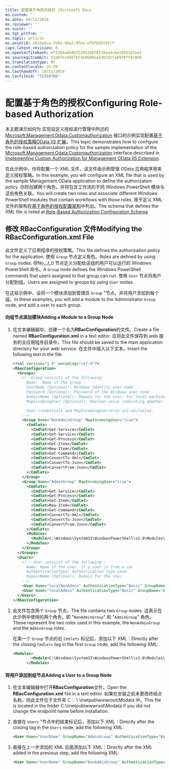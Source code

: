 ```yaml
---
title: 配置基于角色的授权 |Microsoft Docs
ms.custom: ''
ms.date: 09/13/2016
ms.reviewer: ''
ms.suite: ''
ms.tgt_pltfrm: ''
ms.topic: article
ms.assetid: 2933a6ca-fe92-4ba2-97ee-ef0f0d5fdfcf
caps.latest.revision: 8
ms.openlocfilehash: b73284adb4bf228510bf8134aa4c6a10561b7ea2
ms.sourcegitcommit: 52a67bcd9d7bf3e8600ea4302d1fa8970ff9c998
ms.translationtype: MT
ms.contentlocale: zh-CN
ms.lasthandoff: 10/15/2019
ms.locfileid: "72359766"
---
```

# <a name="configuring-role-based-authorization"></a><span data-ttu-id="63104-102">配置基于角色的授权</span><span class="sxs-lookup"><span data-stu-id="63104-102">Configuring Role-based Authorization</span></span>

<span data-ttu-id="63104-103">本主题演示如何为 实现自定义授权进行管理中所述的 [Microsoft.Management.Odata.Customauthorization](/dotnet/api/Microsoft.Management.Odata.CustomAuthorization) 接口的示例实现配置[基于角色的授权策略OData IIS 扩展](./implementing-custom-authorization-for-a-management-odata-web-service.md)。</span><span class="sxs-lookup"><span data-stu-id="63104-103">This topic demonstrates how to configure the role-based authorization policy for the sample implementation of the [Microsoft.Management.Odata.Customauthorization](/dotnet/api/Microsoft.Management.Odata.CustomAuthorization) interface described in [Implementing Custom Authorization for Management OData IIS Extension](./implementing-custom-authorization-for-a-management-odata-web-service.md).</span></span>

<span data-ttu-id="63104-104">在此示例中，你将配置一个 XML 文件，该文件由示例管理 OData 应用程序用来定义授权策略。</span><span class="sxs-lookup"><span data-stu-id="63104-104">In this example, you will configure an XML file that is used by the sample Management OData application to define the authorization policy.</span></span> <span data-ttu-id="63104-105">你将创建两个角色，并将包含工作流的不同 Windows PowerShell 模块与这些角色关联。</span><span class="sxs-lookup"><span data-stu-id="63104-105">You will create two roles and associate different Windows PowerShell modules that contain workflows with those roles.</span></span> <span data-ttu-id="63104-106">用于定义 XML 文件的架构在[基于角色的授权配置架构](./role-based-authorization-configuration-schema.md)中列出。</span><span class="sxs-lookup"><span data-stu-id="63104-106">The schema that defines the XML file is listed at [Role-Based Authorization Configuration Schema](./role-based-authorization-configuration-schema.md).</span></span>

## <a name="modifying-the-rbacconfigurationxml-file"></a><span data-ttu-id="63104-107">修改 RBacConfiguration 文件</span><span class="sxs-lookup"><span data-stu-id="63104-107">Modifying the RBacConfiguration.xml File</span></span>

<span data-ttu-id="63104-108">此文件定义了应用程序的授权策略。</span><span class="sxs-lookup"><span data-stu-id="63104-108">This file defines the authorization policy for the application.</span></span> <span data-ttu-id="63104-109">使用 `Group` 节点定义角色。</span><span class="sxs-lookup"><span data-stu-id="63104-109">Roles are defined by using `Group` nodes.</span></span> <span data-ttu-id="63104-110">@No__t_0 节点定义分配给该组的用户可以运行的 Windows PowerShell 命令。</span><span class="sxs-lookup"><span data-stu-id="63104-110">A `Group` node defines the Windows PowerShell commands that users assigned to that group can run.</span></span> <span data-ttu-id="63104-111">使用 `User` 节点将用户分配到组。</span><span class="sxs-lookup"><span data-stu-id="63104-111">Users are assigned to groups by using `User` nodes.</span></span>

<span data-ttu-id="63104-112">在这些示例中，会将一个模块添加到管理员 `Group` "节点，并将用户添加到每个组。</span><span class="sxs-lookup"><span data-stu-id="63104-112">In these examples, you will add a module to the Administrator `Group` node, and add a user to each group.</span></span>

#### <a name="adding-a-module-to-a-group-node"></a><span data-ttu-id="63104-113">向组节点添加模块</span><span class="sxs-lookup"><span data-stu-id="63104-113">Adding a Module to a Group Node</span></span>

1. <span data-ttu-id="63104-114">在文本编辑器中，创建一个名为**RBacConfiguration**的文件。</span><span class="sxs-lookup"><span data-stu-id="63104-114">Create a file named **RBacConfiguration.xml** in a text editor.</span></span> <span data-ttu-id="63104-115">应将此文件保存到 web 服务的主应用程序目录中。</span><span class="sxs-lookup"><span data-stu-id="63104-115">This file should be saved to the main application directory for your web service.</span></span> <span data-ttu-id="63104-116">在文件中插入以下文本。</span><span class="sxs-lookup"><span data-stu-id="63104-116">Insert the following text in the file.</span></span>

   ```xml
   <?xml version="1.0" encoding="utf-8"?>
   <RbacConfiguration>
     <Groups>
       <!--Group consists of the following:
         Name:  Name of the group
         UserName (Optional): Windows Identity user name
         Password (Optional): Password of the Windows user name
         DomainName (Optional): Domain for the user. For local machine account either do not include them or give the machine name. Do not give empty string
         MapIncomingUser (Optional): Boolean value indicating whether to execute cmdlet in the context of network client.

         User credentials and MapIncomingUser=true are exclusive.
       -->
       <Group Name="NonAdminGroup" MapIncomingUser="true">
         <Cmdlets>
           <Cmdlet>Get-Service</Cmdlet>
           <Cmdlet>Set-Service</Cmdlet>
           <Cmdlet>Get-Process</Cmdlet>
           <Cmdlet>Get-Item</Cmdlet>
           <Cmdlet>New-Item</Cmdlet>
           <Cmdlet>Get-Command</Cmdlet>
           <Cmdlet>ConvertTo-Xml</Cmdlet>
           <Cmdlet>ConvertTo-Json</Cmdlet>
           <Cmdlet>ConvertFrom-Json</Cmdlet>
         </Cmdlets>
       </Group>
       <Group Name="AdminGroup" MapIncomingUser="true">
         <Cmdlets>
           <Cmdlet>Get-Service</Cmdlet>
           <Cmdlet>Get-Process</Cmdlet>
           <Cmdlet>Get-Item</Cmdlet>
           <Cmdlet>New-Item</Cmdlet>
           <Cmdlet>Get-Command</Cmdlet>
           <Cmdlet>ConvertTo-Xml</Cmdlet>
           <Cmdlet>ConvertTo-Json</Cmdlet>
           <Cmdlet>ConvertFrom-Json</Cmdlet>
         </Cmdlets>
         <Modules>
           <Module>C:\Windows\System32\WindowsPowerShell\v1.0\Modules\ServerManager\ServerManager.psd1</Module>
         </Modules>
       </Group>
     </Groups>
     <Users>
       <!-- User consists of the following :
         Name: Name of the user. If a user is from a cer
         AuthenticationType: Authentication type used.
         DomainName (Optional): Domain for the user
       -->
       <User Name="localNonAdmin" AuthenticationType="Basic" GroupName="NonAdminGroup" />
       <User Name="localAdmin" AuthenticationType="Basic" GroupName="AdminGroup" />
     </Users>
   </RbacConfiguration>
   ```

2. <span data-ttu-id="63104-117">此文件包含两个 `Group` 节点。</span><span class="sxs-lookup"><span data-stu-id="63104-117">The file contains two `Group` nodes.</span></span> <span data-ttu-id="63104-118">这表示在此示例中使用的两个角色，即 "`NonAdminGroup`" 和 "`AdminGroup`" 角色。</span><span class="sxs-lookup"><span data-stu-id="63104-118">These represent the two roles used in this example, the `NonAdminGroup` and the `AdminGroup` roles.</span></span>

   <span data-ttu-id="63104-119">在第一个 `Group` 节点的右 `Cmdlets` 标记后，添加以下 XML：</span><span class="sxs-lookup"><span data-stu-id="63104-119">Directly after the closing `Cmdlets` tag in the first `Group` node, add the following XML:</span></span>

   ```xml
   <Modules>
           <Module>C:\Windows\System32\WindowsPowerShell\v1.0\Modules\ServerManager\ServerManager.psd1</Module>
         </Modules>
   ```

#### <a name="adding-a-user-to-a-group-node"></a><span data-ttu-id="63104-120">将用户添加到组节点</span><span class="sxs-lookup"><span data-stu-id="63104-120">Adding a User to a Group Node</span></span>

1. <span data-ttu-id="63104-121">在文本编辑器中打开**RBacConfiguration**文件。</span><span class="sxs-lookup"><span data-stu-id="63104-121">Open the **RBacConfiguration.xml** file in a text editor.</span></span> <span data-ttu-id="63104-122">如果在安装之前未更改终结点名称，则此文件位于文件夹 C： \\ \inetpub\wwwroot\Modata 中。</span><span class="sxs-lookup"><span data-stu-id="63104-122">This file is located in the folder C:\\\inetpub\wwwroot\Modata  if you did not change the endpoint name before installation.</span></span>

2. <span data-ttu-id="63104-123">直接在 `Users` "节点中的结束标记后，添加以下 XML：</span><span class="sxs-lookup"><span data-stu-id="63104-123">Directly after the closing tag in the `Users` node, add the following XML:</span></span>

   ```xml
   <User Name="UserName" GroupName="AdminGroup" AuthenticationType="Basic" DomainName="DomainName"/>
   ```

3. <span data-ttu-id="63104-124">直接在上一步添加的 XML 后面添加以下 XML：</span><span class="sxs-lookup"><span data-stu-id="63104-124">Directly after the XML added in the previous step, add the following XML:</span></span>

   ```xml
   <User Name="UserName" GroupName="NonAdminGroup" AuthenticationType="Basic" DomainName="DomainName"/>
   ```